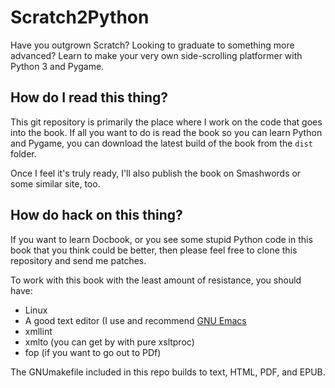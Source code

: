 # Scratch2Python

Have you outgrown Scratch? Looking to graduate to something more advanced? Learn to make your very own side-scrolling platformer with Python 3 and Pygame.

## How do I read this thing?

This git repository is primarily the place where I work on the code that goes into the book. If all you want to do is read the book so you can learn Python and Pygame, you can download the latest build of the book from the `dist` folder.

Once I feel it's truly ready, I'll also publish the book on Smashwords or some similar site, too.

## How do hack on this thing?

If you want to learn Docbook, or you see some stupid Python code in this book that you think could be better, then please feel free to clone this repository and send me patches.

To work with this book with the least amount of resistance, you should have:

* Linux
* A good text editor (I use and recommend [GNU Emacs](https://www.gnu.org/software/emacs)
* xmllint
* xmlto (you can get by with pure xsltproc)
* fop (if you want to go out to PDf)

The GNUmakefile included in this repo builds to text, HTML, PDF, and EPUB.